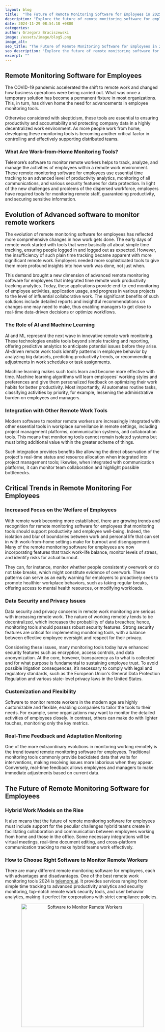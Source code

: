```yaml
---
layout: blog
title:  "The Future of Remote Monitoring Software for Employees in 2025 | Software to Monitor Remote Workers | Telemore AI"
description: "Explore the future of remote monitoring software for employees, from AI advancements to ethical considerations for optimizing productivity and employee well-being in 2025."
date: 2024-11-29 08:54:18 +0800
categories:
author: Grzegorz Braciszewski
image: /assets/image/blog5.png
image_alt:
seo_title: "The Future of Remote Monitoring Software for Employees in 2025 | Software to Monitor Remote Workers | Telemore AI"
seo_description: "Explore the future of remote monitoring software for employees, from AI advancements to ethical considerations for optimizing productivity and employee well-being in 2025."
excerpt: ""
---
```


## Remote Monitoring Software for Employees

The COVID-19 pandemic accelerated the shift to remote work and changed how business operations were being carried out. What was once a temporary solution has become a permanent fixture in most organizations. This, in turn, has driven home the need for advancements in employee monitoring tools.

Otherwise considered with skepticism, these tools are essential to ensuring productivity and accountability and protecting company data in a highly decentralized work environment. As more people work from home, developing these monitoring tools is becoming another critical factor in controlling and effectively supporting distributed teams.

### What Are Work-from-Home Monitoring Tools?

Telemore’s software to monitor remote workers helps to track, analyze, and manage the activities of employees within a remote work environment. These remote monitoring software for employees use essential time tracking to an advanced level of productivity analytics, monitoring of all communications, and various security features for data protection. In light of the new challenges and problems of the dispersed workforce, employers have required tools for monitoring remote staff, guaranteeing productivity, and securing sensitive information.

## Evolution of Advanced software to monitor remote workers

The evolution of remote monitoring software for employees has reflected more comprehensive changes in how work gets done. The early days of remote work started with tools that were basically all about simple time tracking, ensuring people logged in and logged out as expected. However, the insufficiency of such plain time tracking became apparent with more significant remote work. Employers needed more sophisticated tools to give them more profound insights into how work was done, not just when.

This demand brought a new dimension of advanced remote monitoring software for employees that integrated time remote work productivity tracking analytics. Today, these applications provide end-to-end monitoring of employee activities, application usage, and progress in various projects to the level of influential collaborative work. The significant benefits of such solutions include detailed reports and insightful recommendations on changes one may need to make, thus enabling managers to get close to real-time data-driven decisions or optimize workflows.

### The Role of AI and Machine Learning

AI and ML represent the next wave in innovative remote work monitoring. These technologies enable tools beyond simple tracking and reporting, offering predictive analytics to anticipate potential issues before they arise. ​​AI-driven remote work tools identify patterns in employee behavior by analyzing big datasets, predicting productivity trends, or recommending adjustments in work schedules or task assignments.

Machine learning makes such tools learn and become more effective with time. Machine learning algorithms will learn employees' working styles and preferences and give them personalized feedback on optimizing their work habits for better productivity. Most importantly, AI automates routine tasks, classifying activities by priority, for example, lessening the administrative burden on employees and managers.

### Integration with Other Remote Work Tools

Modern software to monitor remote workers are increasingly integrated with other essential tools in workplace surveillance in remote settings, including project management platforms, communication systems, and collaboration tools. This means that monitoring tools cannot remain isolated systems but must bring additional value within the greater scheme of things.

Such integration provides benefits like allowing the direct observation of the project's real-time status and resource allocation when integrated into project management tools; likewise, when integrated with communication platforms, it can monitor team collaboration and highlight possible bottlenecks.

## Critical Trends in Remote Monitoring For Employees

### Increased Focus on the Welfare of Employees

With remote work becoming more established, there are growing trends and recognition for remote monitoring software for employees that monitoring tools should support productivity and employee well-being. Indeed, the isolation and blur of boundaries between work and personal life that can set in with work-from-home settings make for burnout and disengagement. Many of the remote monitoring software for employees are now incorporating features that track work-life balance, monitor levels of stress, and identify risks for actual burnout.

They can, for instance, monitor whether people consistently overwork or do not take breaks, which might constitute evidence of overwork. These patterns can serve as an early warning for employers to proactively seek to promote healthier workplace behaviors, such as taking regular breaks, offering access to mental health resources, or modifying workloads.

### Data Security and Privacy Issues

Data security and privacy concerns in remote work monitoring are serious with increasing remote work. The nature of working remotely tends to be decentralized, which increases the probability of data breaches; hence, monitoring tools should possess robust security features. Strong security features are critical for implementing monitoring tools, with a balance between effective employee oversight and respect for their privacy.

Considering these issues, many monitoring tools today have enhanced security features such as encryption, access controls, and data anonymization. At the core, however, transparency as to what is collected and for what purpose is fundamental to sustaining employee trust. To avoid possible litigation consequences, it’s necessary to comply with legal and regulatory standards, such as the European Union's General Data Protection Regulation and various state-level privacy laws in the United States.

### Customization and Flexibility

Software to monitor remote workers in the modern age are highly customizable and flexible, enabling companies to tailor the tools to their needs. For example, some organizations may want to monitor the detailed activities of employees closely. In contrast, others can make do with lighter touches, monitoring only the key metrics.

### Real-Time Feedback and Adaptation Monitoring

One of the more extraordinary evolutions in monitoring working remotely is the trend toward remote monitoring software for employees. Traditional monitoring tools commonly provide backdated data that waits for interventions, making resolving issues more laborious when they appear. Conversely, real-time feedback allows employees and managers to make immediate adjustments based on current data.

## The Future of Remote Monitoring Software for Employees

### Hybrid Work Models on the Rise

It also means that the future of remote monitoring software for employees must include support for the peculiar challenges hybrid teams create in facilitating collaboration and communication between employees working from home and those in the office. Some necessary integrations will be virtual meetings, real-time document editing, and cross-platform communication tracking to make hybrid teams work effectively.

### How to Choose Right Software to Monitor Remote Workers

There are many different remote monitoring software for employees, each with advantages and disadvantages. One of the best remote work monitoring tools 2024 is [telemore.ai](https://telemore.ai). It provides services ranging from simple time tracking to advanced productivity analytics and security monitoring, top-notch remote work security tools, and user behavior analytics, making it perfect for corporations with strict compliance policies.

<div style="text-align: center;">
  <img src="/assets/image/blog5.png" alt="Software to Monitor Remote Workers" width="400">
</div>